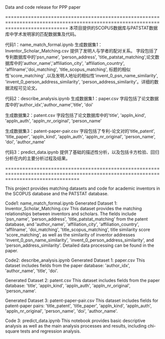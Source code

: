 Data and code release for PPP paper


==================================================================================================================================
本项目提供的SCOPUS数据库与PATSTAT数据库中学术发明家的匹配数据集及代码。

代码1：name_match_formal.ipynb 生成数据集1：Inventor_Scholar_Matching.csv 提供了发明人与学者的配对关系。 字段包括了专利数据库中的'psn_name', 'person_address', 'title_patstat_matching',论文数据库中的'author_name','affiliation_city', 'affiliation_country', 'affilname','doi_matching', 'title_scopus_matching', 标题的相似性'score_matching' ,以及发明人地址的相似性'invent_0_psn_name_similarity', 'invent_0_person_address_similarity', 'person_address_similarity'。详细的数据流程可见论文。

代码2：describe_analysis.ipynb 生成数据集1：paper.csv 字段包括了论文数据库中的'author_idx','author_name','title', 'doi'

生成数据集2：patent.csv 字段包括了论文数据库中的'title', 'appln_kind', 'appln_auth', 'appln_nr_original', 'person_name'

生成数据集3：patent-paper-pair.csv 字段包括了专利-论文对的'title_patent', 'title_paper', 'appln_kind', 'appln_auth', 'appln_nr_original', 'person_name', 'doi', 'author_name'

代码3：predict_data.ipynb 提供了基础的描述性分析，以及包括卡方检验、回归分析在内的主要分析过程及结果。

======================================================================================================================================

This project provides matching datasets and code for academic inventors in the SCOPUS database and the PATSTAT database.

Code1: name_match_formal.ipynb Generated Dataset 1: Inventor_Scholar_Matching.csv This dataset provides the matching relationships between inventors and scholars. The fields include 'psn_name', 'person_address', 'title_patstat_matching' from the patent database, and 'author_name', 'affiliation_city', 'affiliation_country', 'affilname', 'doi_matching', 'title_scopus_matching', title similarity score 'score_matching', as well as the similarity of inventor addresses 'invent_0_psn_name_similarity', 'invent_0_person_address_similarity', and 'person_address_similarity'. Detailed data processing can be found in the paper.

Code2: describe_analysis.ipynb Generated Dataset 1: paper.csv This dataset includes fields from the paper database: 'author_idx', 'author_name', 'title', 'doi'.

Generated Dataset 2: patent.csv This dataset includes fields from the paper database: 'title', 'appln_kind', 'appln_auth', 'appln_nr_original', 'person_name'.

Generated Dataset 3: patent-paper-pair.csv This dataset includes fields for patent-paper pairs: 'title_patent', 'title_paper', 'appln_kind', 'appln_auth', 'appln_nr_original', 'person_name', 'doi', 'author_name'.

Code 3: predict_data.ipynb This notebook provides basic descriptive analysis as well as the main analysis processes and results, including chi-square tests and regression analysis.
